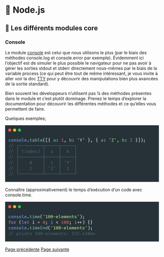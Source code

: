 # 🐢 Node.js

## 🌟 Les différents modules core

### Console

Le module [console](https://nodejs.org/api/console.html) est celui que nous utilisons le plus (par le biais des méthodes console.log et console.error par exemple). Évidemment ici l’objectif est de simuler le plus possible le navigateur pour ne pas avoir à gérer les sorties stdout et stderr directement nous-mêmes par le biais de la variable process (ce qui peut être tout de même intéressant, je vous invite à aller voir la doc  [TTY](https://nodejs.org/api/tty.html) pour y découvrir des manipulations bien plus avancées de la sortie standard).

Bien souvent les développeurs n’utilisent pas ¼  des méthodes présentes dans le module et c’est plutôt dommage. Prenez le temps d’explorer la documentation pour découvrir les différentes méthodes et ce qu’elles vous permettent de faire.

Quelques exemples;

<img src="./../../../assets/nodejs/../../../assets/nodejs/core-modules/core-console-1.png" alt="Module count" width="600"/>

Connaître (approximativement) le temps d’exécution d’un code avec console.time.

<img src="./../../../assets/nodejs/../../../assets/nodejs/core-modules/core-console-2.png" alt="Module count" width="600"/>

[Page précédente](../test-unitaire-et-coverage.md)
[Page suivante](./events.md)